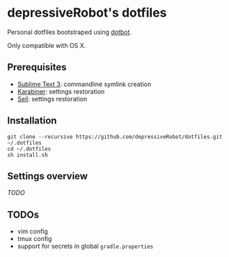 # depressiveRobot's dotfiles

Personal dotfiles bootstraped using [dotbot](https://github.com/anishathalye/dotbot).

Only compatible with OS X.

## Prerequisites

* [Sublime Text 3](http://www.sublimetext.com/3): commandline symlink creation
* [Karabiner](https://pqrs.org/osx/karabiner/): settings restoration
* [Seil](https://pqrs.org/osx/karabiner/seil.html.en): settings restoration

## Installation

    git clone --recursive https://github.com/depressiveRobot/dotfiles.git ~/.dotfiles
    cd ~/.dotfiles
    sh install.sh

## Settings overview

*TODO*

## TODOs

* vim config
* tmux config
* support for secrets in global `gradle.properties`